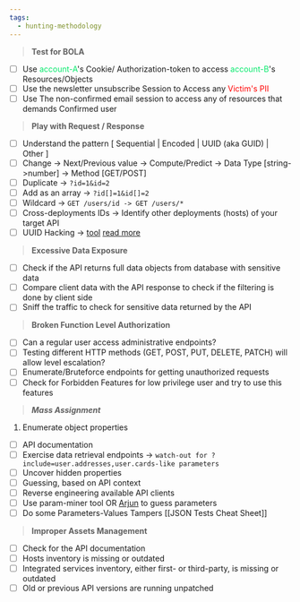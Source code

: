```yaml
---
tags:
  - hunting-methodology
---
```

>**Test for BOLA**
- [ ] Use <span style="color:#06ea6c">account-A</span>'s Cookie/ Authorization-token to access <span style="color:#06ea6c">account-B</span>'s Resources/Objects
- [ ]  Use the newsletter unsubscribe Session to Access any <span style="color:#ff0000">Victim's</span> <span style="color:#ff0000">PII</span>
- [ ] Use The non-confirmed email session to access any of resources that demands Confirmed user
 
>**Play with Request / Response**

- [ ]  Understand the pattern [ Sequential | Encoded |  UUID (aka GUID) | Other ]
- [ ] Change -> Next/Previous value -> Compute/Predict -> Data Type [string->number] -> Method [GET/POST]
- [ ] Duplicate -> `?id=1&id=2`
- [ ] Add as an array -> `?id[]=1&id[]=2`
- [ ] Wildcard -> `GET /users/id -> GET /users/*`
- [ ] Cross-deployments IDs -> Identify other deployments (hosts) of your target API
- [ ] UUID Hacking -> [tool](https://gist.github.com/DanaEpp/8c6803e542f094da5c4079622f9b4d18) [read more](https://danaepp.com/attacking-predictable-guids-when-hacking-apis) 

>**Excessive Data Exposure**

- [ ] Check if the API returns full data objects from database with sensitive data
- [ ] Compare client data with the API response to check if the filtering is done by client side
- [ ] Sniff the traffic to check for sensitive data returned by the API

>**Broken Function Level Authorization**

- [ ] Can a regular user access administrative endpoints?
- [ ]  Testing different HTTP methods (GET, POST, PUT, DELETE, PATCH) will allow level escalation?
- [ ] Enumerate/Bruteforce endpoints for getting unauthorized requests
- [ ] Check for Forbidden Features for low privilege user and try to use this features

> ***Mass Assignment***

1. Enumerate object properties
- [ ]  API documentation
- [ ] Exercise data retrieval endpoints -> `watch-out for ?include=user.addresses,user.cards-like parameters `
- [ ] Uncover hidden properties 
- [ ] Guessing, based on API context
- [ ] Reverse engineering available API clients
- [ ] Use param-miner tool OR [Arjun](https://github.com/s0md3v/Arjun) to guess parameters
- [ ] Do some Parameters-Values Tampers [[JSON Tests Cheat Sheet]]

>**Improper Assets Management**

- [ ] Check for the API documentation
- [ ] Hosts inventory is missing or outdated
- [ ] Integrated services inventory, either first- or third-party, is missing or outdated
- [ ] Old or previous API versions are running unpatched